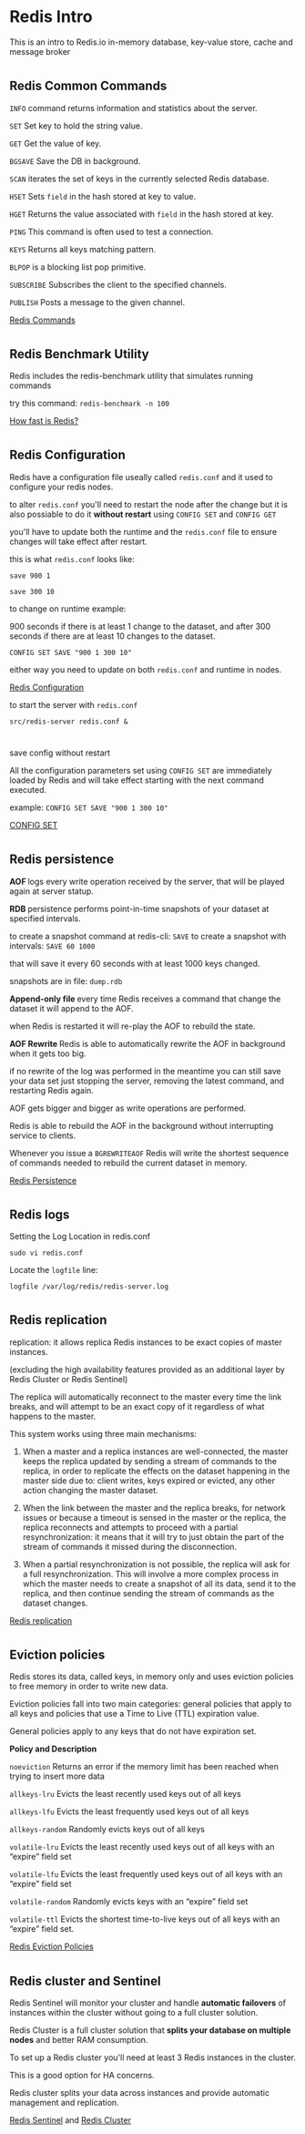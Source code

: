 # Redis Intro

This is an intro to Redis.io in-memory database, key-value store, cache and message broker
#

## Redis Common Commands

`INFO` command returns information and statistics about the server.

`SET` Set key to hold the string value.

`GET` Get the value of key.

`BGSAVE` Save the DB in background.

`SCAN` iterates the set of keys in the currently selected Redis database.

`HSET` Sets `field` in the hash stored at key to value.

`HGET` Returns the value associated with `field` in the hash stored at key.

`PING` This command is often used to test a connection.

`KEYS` Returns all keys matching pattern.

`BLPOP` is a blocking list pop primitive.

`SUBSCRIBE` Subscribes the client to the specified channels.

`PUBLISH` Posts a message to the given channel.


<a href="https://redis.io/commands">Redis Commands</a> 

#

## Redis Benchmark Utility

Redis includes the redis-benchmark utility that simulates running commands

try this command: `redis-benchmark -n 100`


<a href="https://redis.io/topics/benchmarks#how-fast-is-redis">How fast is Redis?</a> 

#

## Redis Configuration

Redis have a configuration file useally called `redis.conf` and it used to configure your redis nodes.

to alter `redis.conf` you'll need to restart the node after the change but it is also possiable to do it <strong>without restart</strong> using `CONFIG SET` and `CONFIG GET`

you'll have to update both the runtime and the `redis.conf` file to ensure changes will take effect after restart.

this is what `redis.conf` looks like:

`save 900 1`

`save 300 10`

to change on runtime example:

900 seconds if there is at least 1 change to the dataset, and after 300 seconds if there are at least 10 changes to the dataset.

`CONFIG SET SAVE "900 1 300 10"`

either way you need to update on both `redis.conf` and runtime in nodes.


<a href="https://redis.io/topics/config">Redis Configuration</a> 

to start the server with `redis.conf`

`src/redis-server redis.conf &`

#

save config without restart

All the configuration parameters set using `CONFIG SET` are immediately loaded by Redis and will take effect starting with the next command executed.

example: `CONFIG SET SAVE "900 1 300 10" `


<a href="https://redis.io/commands/config-set">CONFIG SET</a>

#

## Redis persistence

<strong>AOF </strong>logs every write operation received by the server, that will be played again at server statup.

<strong>RDB </strong>persistence performs point-in-time snapshots of your dataset at specified intervals.

to create a snapshot command at redis-cli: `SAVE`
to create a snapshot with intervals: `SAVE 60 1000`

that will save it every 60 seconds with at least 1000 keys changed.

snapshots are in file: `dump.rdb`

<strong>Append-only file </strong>every time Redis receives a command that change the dataset it will append to the AOF.

when Redis is restarted it will re-play the AOF to rebuild the state.

<strong>AOF Rewrite </strong>Redis is able to automatically rewrite the AOF in background when it gets too big.

if no rewrite of the log was performed in the meantime you can still save your data set just stopping the server, removing the latest command, and restarting Redis again.

AOF gets bigger and bigger as write operations are performed.

Redis is able to rebuild the AOF in the background without interrupting service to clients.

Whenever you issue a `BGREWRITEAOF` Redis will write the shortest sequence of commands needed to rebuild the current dataset in memory.


<a href="https://redis.io/topics/persistence">Redis Persistence</a>

#

## Redis logs

Setting the Log Location in redis.conf

`sudo vi redis.conf`

Locate the `logfile` line:

`logfile /var/log/redis/redis-server.log`

#

## Redis replication

replication: it allows replica Redis instances to be exact copies of master instances.

(excluding the high availability features provided as an additional layer by Redis Cluster or Redis Sentinel)

The replica will automatically reconnect to the master every time the link breaks, and will attempt to be an exact copy of it regardless of what happens to the master.

This system works using three main mechanisms:

1. When a master and a replica instances are well-connected, the master keeps the replica updated by sending a stream of commands to the replica, in order to replicate the effects on the dataset happening in the master side due to: client writes, keys expired or evicted, any other action changing the master dataset.

2. When the link between the master and the replica breaks, for network issues or because a timeout is sensed in the master or the replica, the replica reconnects and attempts to proceed with a partial resynchronization: it means that it will try to just obtain the part of the stream of commands it missed during the disconnection.

3. When a partial resynchronization is not possible, the replica will ask for a full resynchronization. This will involve a more complex process in which the master needs to create a snapshot of all its data, send it to the replica, and then continue sending the stream of commands as the dataset changes.


<a href="https://redis.io/topics/replication">Redis replication</a>

#

## Eviction policies

Redis stores its data, called keys, in memory only and uses eviction policies to free memory in order to write new data.

Eviction policies fall into two main categories: general policies that apply to all keys and policies that use a Time to Live (TTL) expiration value.

General policies apply to any keys that do not have expiration set.

**Policy and Description**

`noeviction` Returns an error if the memory limit has been reached when trying to insert more data

`allkeys-lru` Evicts the least recently used keys out of all keys

`allkeys-lfu` Evicts the least frequently used keys out of all keys

`allkeys-random` Randomly evicts keys out of all keys

`volatile-lru` Evicts the least recently used keys out of all keys with an “expire” field set

`volatile-lfu` Evicts the least frequently used keys out of all keys with an “expire” field set

`volatile-random` Randomly evicts keys with an “expire” field set

`volatile-ttl` Evicts the shortest time-to-live keys out of all keys with an “expire” field set.


<a href="https://www.digitalocean.com/docs/databases/redis/how-to/choose-eviction-policies/">Redis Eviction Policies</a> 

#

## Redis cluster and Sentinel

Redis Sentinel will monitor your cluster and handle <strong>automatic failovers</strong> of instances within the cluster without going to a full cluster solution.

Redis Cluster is a full cluster solution that <strong>splits your database on multiple nodes</strong> and better RAM consumption.

To set up a Redis cluster you'll need at least 3 Redis instances in the cluster.

This is a good option for HA concerns.

Redis cluster splits your data across instances and provide automatic management and replication.


<a href="https://redis.io/topics/sentinel">Redis Sentinel</a> and <a href="https://docs.redislabs.com/latest/rs/administering/new-cluster-setup/">Redis Cluster</a>
